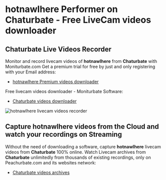 # hotnawlhere Performer on Chaturbate - Free LiveCam videos downloader

## Chaturbate Live Videos Recorder

Monitor and record livecam videos of **hotnawlhere** from **Chaturbate** with Moniturbate.com
Get a premium trial for free by just and only registering with your Email address:
* [hotnawlhere Premium videos downloader](https://moniturbate.com/request-demo-licence-key.html)

Free livecam videos downloader - Moniturbate Software:
* [Chaturbate videos downloader](https://moniturbate.com/moniturbate-download-software.html)

![hotnawlhere livecam videos recorder](https://peachurnet.com/templates/moniturbate-software.png)


## Capture hotnawlhere videos from the Cloud and watch your recordings on Streaming

Without the need of downloading a software, capture **hotnawlhere** livecam videos from **Chaturbate** 100% online.
Watch Livecam archives from **Chaturbate** unlimitedly from thousands of existing recordings, only on Peachurbate.com and its websites network:
* [Chaturbate videos archives](https://peachurnet.com/)